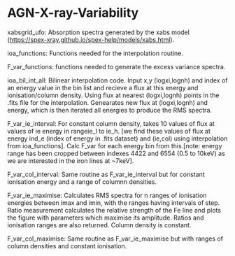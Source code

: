# AGN-X-ray-Variability

xabsgrid_ufo: Absorption spectra generated by the xabs model (https://spex-xray.github.io/spex-help/models/xabs.html).

ioa_functions: Functions needed for the interpolation routine.

F_var_functions: functions needed to generate the excess variance spectra.

ioa_bil_int_all: Bilinear interpolation code. Input x,y (logxi,lognh) and index of an energy value in the bin list and recieve a flux at this energy and ionisation/column density. Using flux at nearest (logxi,lognh) points in the .fits file for the interpolation. Genearates new flux at (logxi,lognh) and energy, which is then iterated all energies to produce the RMS spectra.

F_var_ie_interval: For constant column density, takes 10 values of flux at values of ie energy in rangeie_l to ie_h. [we find these values of flux at energy ind_e (index of energy in .fits dataset) and (ie,col) using interpolation from ioa_functions]. Calc F_var for each energy bin from this.[note: energy range has been cropped between indexes 4422 and 6554 (0.5 to 10keV) as we are interested in the iron lines at ~7keV].

F_var_col_interval: Same routine as F_var_ie_interval but for constant ionisation energy and a range of columnn densities.

F_var_ie_maximise: Calculates RMS spectra for n ranges of ionisation energies between imax and imin, with the ranges having intervals of step. Ratio measurement calculates the relative strength of the Fe line and plots the figure with parameters which maximise its amplitude. Ratios and ionisation ranges are also returned. Column density is constant.

F_var_col_maximise: Same routine as F_var_ie_maximise but with ranges of column densities and constant ionisation. 
